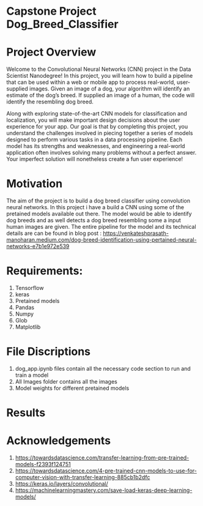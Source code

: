 # Capstone Project Dog_Breed_Classifier

# Project Overview
Welcome to the Convolutional Neural Networks (CNN) project in the Data Scientist Nanodegree! In this project, you will learn how to build a pipeline that can be used within a web or mobile app to process real-world, user-supplied images. Given an image of a dog, your algorithm will identify an estimate of the dog’s breed. If supplied an image of a human, the code will identify the resembling dog breed.

Along with exploring state-of-the-art CNN models for classification and localization, you will make important design decisions about the user experience for your app. Our goal is that by completing this project, you understand the challenges involved in piecing together a series of models designed to perform various tasks in a data processing pipeline. Each model has its strengths and weaknesses, and engineering a real-world application often involves solving many problems without a perfect answer. Your imperfect solution will nonetheless create a fun user experience!

# Motivation
The aim of the project is to build a dog breed classifier using convolution neural networks. In this project i have a build a CNN using some of the pretained models available out there. The model would be able to identify dog breeds and as well detects a dog breed resembling some a input human images are given.
The entire pipeline for the model and its technical details are can be found in blog post : https://venkateshprasath-manoharan.medium.com/dog-breed-identification-using-pertained-neural-networks-e7b1e972e539

# Requirements:
1. Tensorflow
2. keras
3. Pretained models 
4. Pandas
5. Numpy
6. Glob
7. Matplotlib

# File Discriptions
1. dog_app.ipynb files contain all the necessary code section to run and train a model
2. All Images folder contains all the images 
3. Model weights for different pretained models 

# Results


# Acknowledgements 
1. https://towardsdatascience.com/transfer-learning-from-pre-trained-models-f2393f124751
2. https://towardsdatascience.com/4-pre-trained-cnn-models-to-use-for-computer-vision-with-transfer-learning-885cb1b2dfc
3. https://keras.io/layers/convolutional/
4. https://machinelearningmastery.com/save-load-keras-deep-learning-models/

